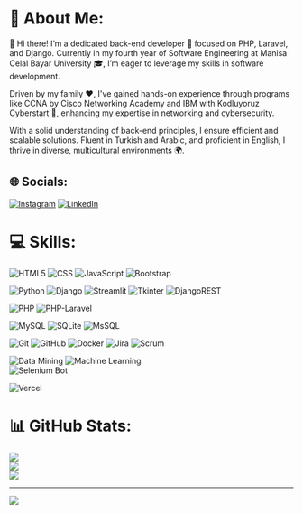 # 💫 About Me:
👋 Hi there! I’m a dedicated back-end developer 🌟 focused on PHP, Laravel, and Django. Currently in my fourth year of Software Engineering at Manisa Celal Bayar University 🎓, I’m eager to leverage my skills in software development.

Driven by my family ❤️, I've gained hands-on experience through programs like CCNA by Cisco Networking Academy and IBM with Kodluyoruz Cyberstart 🔧, enhancing my expertise in networking and cybersecurity.

With a solid understanding of back-end principles, I ensure efficient and scalable solutions. Fluent in Turkish and Arabic, and proficient in English, I thrive in diverse, multicultural environments 🌍.



## 🌐 Socials:
[![Instagram](https://img.shields.io/badge/Instagram-%23E4405F.svg?logo=Instagram&logoColor=white)](https://www.instagram.com/_r1wi/) 
[![LinkedIn](https://img.shields.io/badge/LinkedIn-%230077B5.svg?logo=linkedin&logoColor=white)](https://tr.linkedin.com/in/motazsoftware)

# 💻 Skills:
![HTML5](https://img.shields.io/badge/html5-%23E34F26.svg?style=for-the-badge&logo=html5&logoColor=white) 
![CSS](https://img.shields.io/badge/css-%23E34F26.svg?style=for-the-badge&logo=css&logoColor=white) 
![JavaScript](https://img.shields.io/badge/javascript-%23323330.svg?style=for-the-badge&logo=javascript&logoColor=%23F7DF1E) 
![Bootstrap](https://img.shields.io/badge/bootstrap-%238511FA.svg?style=for-the-badge&logo=bootstrap&logoColor=white)  

![Python](https://img.shields.io/badge/python-3670A0?style=for-the-badge&logo=python&logoColor=ffdd54)
![Django](https://img.shields.io/badge/django-%23092E20.svg?style=for-the-badge&logo=django&logoColor=white) 
![Streamlit](https://img.shields.io/badge/streamlit-%23092E20.svg?style=for-the-badge&logo=streamlit&logoColor=white) 
![Tkinter](https://img.shields.io/badge/tkinter-%23092E20.svg?style=for-the-badge&logo=tkinter&logoColor=white) 
![DjangoREST](https://img.shields.io/badge/DJANGO-REST-ff1709?style=for-the-badge&logo=django&logoColor=white&color=ff1709&labelColor=gray) 

![PHP](https://img.shields.io/badge/php-ff1709?style=for-the-badge&logo=php&logoColor=white&color=ff1709&labelColor=gray) 
![PHP-Laravel](https://img.shields.io/badge/Laravel-ff1709?style=for-the-badge&logo=Laravel&logoColor=white&color=ff1709&labelColor=gray) 

![MySQL](https://img.shields.io/badge/mysql-4479A1.svg?style=for-the-badge&logo=mysql&logoColor=white) 
![SQLite](https://img.shields.io/badge/SQLite-4479A1.svg?style=for-the-badge&logo=SQLite&logoColor=white) 
![MsSQL](https://img.shields.io/badge/mssql-4479A1.svg?style=for-the-badge&logo=mssql&logoColor=white) 

![Git](https://img.shields.io/badge/git-%23F05033.svg?style=for-the-badge&logo=git&logoColor=white) 
![GitHub](https://img.shields.io/badge/github-%23121011.svg?style=for-the-badge&logo=github&logoColor=white) 
![Docker](https://img.shields.io/badge/docker-%230db7ed.svg?style=for-the-badge&logo=docker&logoColor=white) 
![Jira](https://img.shields.io/badge/jira-%230A0FFF.svg?style=for-the-badge&logo=jira&logoColor=white) 
![Scrum](https://img.shields.io/badge/scrum-%230A0FFF.svg?style=for-the-badge&logo=scrum&logoColor=white) 

![Data Mining](https://img.shields.io/badge/web-scraping-%230A0FFF.svg?style=for-the-badge&logo=web-scraping&logoColor=white) 
![Machine Learning](https://img.shields.io/badge/Machine-learning-%230A0FFF.svg?style=for-the-badge&logo=Machine&logoColor=white)  
![Selenium Bot](https://img.shields.io/badge/Selenium-%230A0FFF.svg?style=for-the-badge&logo=Selenium&logoColor=white)  


![Vercel](https://img.shields.io/badge/vercel-%23000000.svg?style=for-the-badge&logo=vercel&logoColor=white) 


# 📊 GitHub Stats:
![](https://github-readme-stats.vercel.app/api?username=motaz-ahmed-rawi&theme=dark&hide_border=false&include_all_commits=false&count_private=true)<br/>
![](https://github-readme-streak-stats.herokuapp.com/?user=motaz-ahmed-rawi&theme=dark&hide_border=false)<br/>
![](https://github-readme-stats.vercel.app/api/top-langs/?username=motaz-ahmed-rawi&theme=dark&hide_border=false&include_all_commits=false&count_private=true&layout=compact)

---
[![](https://visitcount.itsvg.in/api?id=motaz-ahmed-rawi&icon=0&color=9)](https://visitcount.itsvg.in)

<!-- Proudly created with GPRM ( https://gprm.itsvg.in ) -->
